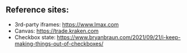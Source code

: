 ## Reference sites:

- 3rd-party iframes: https://www.lmax.com
- Canvas: https://trade.kraken.com
- Checkbox state: https://www.bryanbraun.com/2021/09/21/i-keep-making-things-out-of-checkboxes/
